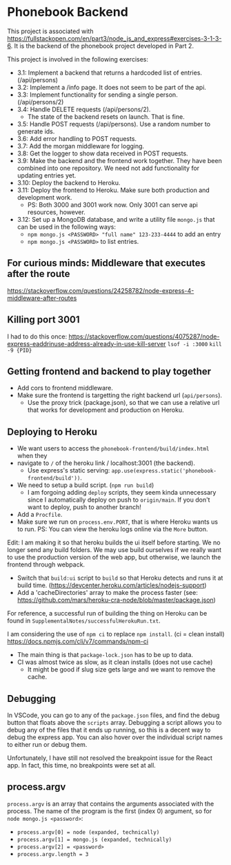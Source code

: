 
# Phonebook Backend

This project is associated with https://fullstackopen.com/en/part3/node_js_and_express#exercises-3-1-3-6.
It is the backend of the phonebook project developed in Part 2.

This project is involved in the following exercises:
- 3.1: Implement a backend that returns a hardcoded list of entries. (/api/persons)
- 3.2: Implement a /info page. It does not seem to be part of the api.
- 3.3: Implement functionality for sending a single person. (/api/persons/2)
- 3.4: Handle DELETE requests (/api/persons/2). 
  - The state of the backend resets on launch. That is fine.
- 3.5: Handle POST requests (/api/persons). Use a random number to generate ids.
- 3.6: Add error handling to POST requests.
- 3.7: Add the morgan middleware for logging.
- 3.8: Get the logger to show data received in POST requests.
- 3.9: Make the backend and the frontend work together. They have been combined 
    into one repository. We need not add functionality for updating entries yet.
- 3.10: Deploy the backend to Heroku.
- 3.11: Deploy the frontend to Heroku. Make sure both production and development
    work.
  - PS: Both 3000 and 3001 work now. Only 3001 can serve api resources, however.
- 3.12: Set up a MongoDB database, and write a utility file `mongo.js` that can be
    used in the following ways:
    - `npm mongo.js <PASSWORD> "full name" 123-233-4444` to add an entry
    - `npm mongo.js <PASSWORD>` to list entries.

## For curious minds: Middleware that executes after the route

https://stackoverflow.com/questions/24258782/node-express-4-middleware-after-routes

## Killing port 3001

I had to do this once: 
https://stackoverflow.com/questions/4075287/node-express-eaddrinuse-address-already-in-use-kill-server
`lsof -i :3000`
`kill -9 {PID}`

## Getting frontend and backend to play together

- Add cors to frontend middleware.
- Make sure the frontend is targetting the right backend url (`api/persons`).
  - Use the proxy trick (package.json), so that we can use a relative url that 
    works for development and production on Heroku.

## Deploying to Heroku

- We want users to access the `phonebook-frontend/build/index.html` when they 
- navigate to `/` of the heroku link / localhost:3001 (the backend).
  - Use express's static serving: `app.use(express.static('phonebook-frontend/build'))`.
- We need to setup a build script. (`npm run build`)
  - I am forgoing adding `deploy` scripts, they seem kinda unnecessary since I 
    automatically deploy on push to `origin/main`. If you don't want to deploy, 
    push to another branch!
- Add a `Procfile`.
- Make sure we run on `process.env.PORT`, that is where Heroku wants us to run.
PS: You can view the heroku logs online via the `More` button.

Edit: I am making it so that heroku builds the ui itself before starting. We no
longer send any build folders. We may use build ourselves if we really want to
use the production version of the web app, but otherwise, we launch the frontend
through webpack.
- Switch that `build:ui` script to `build` so that Heroku detects and runs it at
  build time. (https://devcenter.heroku.com/articles/nodejs-support)
- Add a 'cacheDirectories' array to make the process faster
  (see: https://github.com/mars/heroku-cra-node/blob/master/package.json)

For reference, a successful run of building the thing on Heroku can be found
in `SupplementalNotes/successfulHerokuRun.txt`.

I am considering the use of `npm ci` to replace `npm install`. (ci = clean install)
https://docs.npmjs.com/cli/v7/commands/npm-ci
- The main thing is that `package-lock.json` has to be up to data.
- CI was almost twice as slow, as it clean installs (does not use cache)
  - It might be good if slug size gets large and we want to remove the cache.

## Debugging

In VSCode, you can go to any of the `package.json` files, and find the debug
button that floats above the `scripts` array. Debugging a script allows you to
debug any of the files that it ends up running, so this is a decent way to debug
the express app. You can also hover over the individual script
names to either run or debug them.

Unfortunately, I have still not resolved the breakpoint issue for the React app. 
In fact, this time, no breakpoints were set at all.

## process.argv

`process.argv` is an array that contains the arguments associated with the process.
The name of the program is the first (index 0) argument, so for `node mongo.js <password>`:
- `process.argv[0] = node (expanded, technically)`
- `process.argv[1] = mongo.js (expanded, technically)`
- `process.argv[2] = <password>`
- `process.argv.length = 3`
